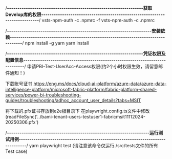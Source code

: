 /**-----------------------------------------------------------------获取Develop库的权限---------------------------------------------------------------------------**/
vsts-npm-auth -c .npmrc -f
vsts-npm-auth -c .npmrc
 
/**---------------------------------------------------------------------安装依赖----------------------------------------------------------------------------------**/
npm install -g yarn
yarn install
 
 
/**-----------------------------------------------------------------凭证权限及配置信息-----------------------------------------------------------------------------**/
申请PBI-Test-UserAcc-Access权限(约2个小时权限生效，请留意邮件通知！)
 
下载账号证书
https://eng.ms/docs/cloud-ai-platform/azure-data/azure-data-intelligence-platform/microsoft-fabric-platform/fabric-platform-shared-services/power-bi-troubleshooting-guides/troubleshooting/adhoc_account_user_details?tabs=MSIT
 
 
将下载的.pfx证书存放到e2e根目录下
在playwright.config.ts文件中修改(readFileSync('../bami-tenant-users-testuser1-fabricmsit11112024-20250306.pfx')
 
 
 
/**--------------------------------------------------------------------运行测试用例--------------------------------------------------------------------------------**/
yarn playwright test (请注意该命令仅运行./src/tests文件的所有Test case)